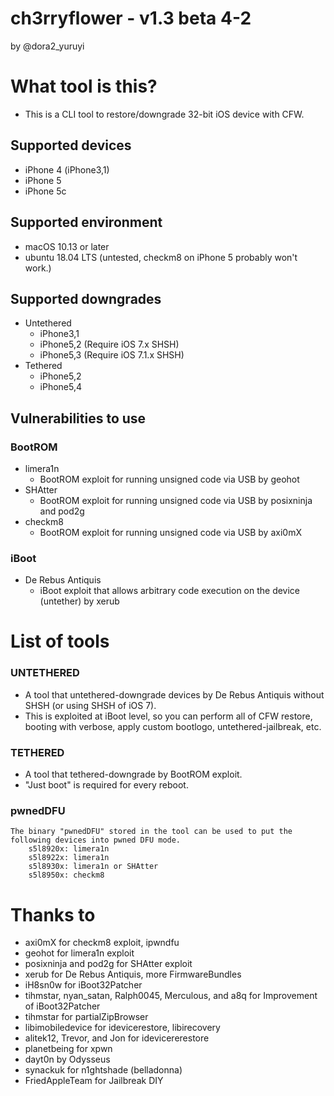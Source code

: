 # ch3rryflower - v1.3 beta 4-2
by @dora2_yuruyi


# What tool is this?
- This is a CLI tool to restore/downgrade 32-bit iOS device with CFW.


## Supported devices
- iPhone 4 (iPhone3,1)
- iPhone 5
- iPhone 5c


## Supported environment
- macOS 10.13 or later
- ubuntu 18.04 LTS (untested, checkm8 on iPhone 5 probably won't work.)


## Supported downgrades
- Untethered
	- iPhone3,1
	- iPhone5,2 (Require iOS 7.x SHSH)
	- iPhone5,3 (Require iOS 7.1.x SHSH)
- Tethered
	- iPhone5,2
	- iPhone5,4


## Vulnerabilities to use
### BootROM
- limera1n
	- BootROM exploit for running unsigned code via USB by geohot
- SHAtter
	- BootROM exploit for running unsigned code via USB by posixninja and pod2g
- checkm8
	- BootROM exploit for running unsigned code via USB by axi0mX

### iBoot
- De Rebus Antiquis
	- iBoot exploit that allows arbitrary code execution on the device (untether) by xerub  


# List of tools
### UNTETHERED
- A tool that untethered-downgrade devices by De Rebus Antiquis without SHSH (or using SHSH of iOS 7).
- This is exploited at iBoot level, so you can perform all of CFW restore, booting with verbose, apply custom bootlogo, untethered-jailbreak, etc.

### TETHERED
- A tool that tethered-downgrade by BootROM exploit.
- "Just boot" is required for every reboot.

### pwnedDFU
	The binary "pwnedDFU" stored in the tool can be used to put the following devices into pwned DFU mode.
		s5l8920x: limera1n
		s5l8922x: limera1n
		s5l8930x: limera1n or SHAtter
		s5l8950x: checkm8


# Thanks to
- axi0mX for checkm8 exploit, ipwndfu
- geohot for limera1n exploit
- posixninja and pod2g for SHAtter exploit
- xerub for De Rebus Antiquis, more FirmwareBundles
- iH8sn0w for iBoot32Patcher
- tihmstar, nyan_satan, Ralph0045, Merculous, and a8q for Improvement of iBoot32Patcher
- tihmstar for partialZipBrowser
- libimobiledevice for idevicerestore, libirecovery
- alitek12, Trevor, and Jon for idevicererestore
- planetbeing for xpwn
- dayt0n by Odysseus
- synackuk for n1ghtshade (belladonna)
- FriedAppleTeam for Jailbreak DIY
